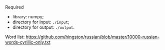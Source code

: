 Required
* library: numpy;
* directory for input: `./input`;
* directory for output: `./output`.

Word list: https://github.com/hingston/russian/blob/master/10000-russian-words-cyrillic-only.txt
